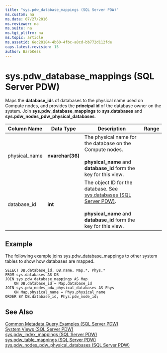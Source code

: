 ```yaml
---
title: "sys.pdw_database_mappings (SQL Server PDW)"
ms.custom: na
ms.date: 07/27/2016
ms.reviewer: na
ms.suite: na
ms.tgt_pltfrm: na
ms.topic: article
ms.assetid: 6ec28184-4b60-4fbc-a8cd-bb772d112fde
caps.latest.revision: 15
author: BarbKess
---
```

# sys.pdw_database_mappings (SQL Server PDW)
Maps the **database_id**s of databases to the physical name used on Compute nodes, and provides the **principal id** of the database owner on the system. Join **sys.pdw_database_mappings** to **sys.databases** and **sys.pdw_nodes_pdw_physical_databases**.  
  
|Column Name|Data Type|Description|Range|  
|---------------|-------------|---------------|---------|  
|physical_name|**nvarchar(36)**|The physical name for the database on the Compute nodes.<br /><br />**physical_name** and **database_id** form the key for this view.||  
|database_id|**int**|The object ID for the database. See [sys.databases &#40;SQL Server PDW&#41;](../sqlpdw/sys-databases-sql-server-pdw.md).<br /><br />**physical_name** and **database_id** form the key for this view.||  
  
## Example  
The following example joins sys.pdw_database_mappings to other system tables to show how databases are mapped.  
  
```  
SELECT DB.database_id, DB.name, Map.*, Phys.*   
FROM sys.databases AS DB  
JOIN sys.pdw_database_mappings AS Map  
    ON DB.database_id = Map.database_id  
JOIN sys.pdw_nodes_pdw_physical_databases AS Phys  
    ON Map.physical_name = Phys.physical_name  
ORDER BY DB.database_id, Phys.pdw_node_id;  
```  
  
## See Also  
[Common Metadata Query Examples &#40;SQL Server PDW&#41;](../sqlpdw/common-metadata-query-examples-sql-server-pdw.md)  
[System Views &#40;SQL Server PDW&#41;](../sqlpdw/system-views-sql-server-pdw.md)  
[sys.pdw_index_mappings &#40;SQL Server PDW&#41;](../sqlpdw/sys-pdw-index-mappings-sql-server-pdw.md)  
[sys.pdw_table_mappings &#40;SQL Server PDW&#41;](../sqlpdw/sys-pdw-table-mappings-sql-server-pdw.md)  
[sys.pdw_nodes_pdw_physical_databases &#40;SQL Server PDW&#41;](../sqlpdw/sys-pdw-nodes-pdw-physical-databases-sql-server-pdw.md)  
  
